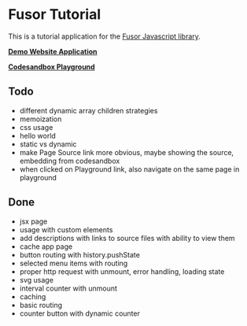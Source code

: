 # Fusor Tutorial

This is a tutorial application for the [Fusor Javascript library](https://github.com/fusorjs/dom#readme).

**[Demo Website Application](https://fusorjs.github.io/tutorial/)**

**[Codesandbox Playground](https://codesandbox.io/s/fusor-tutorial-fmm2pd)**

## Todo

- different dynamic array children strategies
- memoization
- css usage
- hello world
- static vs dynamic
- make Page Source link more obvious, maybe showing the source, embedding from codesandbox
- when clicked on Playground link, also navigate on the same page in playground

## Done

- jsx page
- usage with custom elements
- add descriptions with links to source files with ability to view them
- cache app page
- button routing with history.pushState
- selected menu items with routing
- proper http request with unmount, error handling, loading state
- svg usage
- interval counter with unmount
- caching
- basic routing
- counter button with dynamic counter
